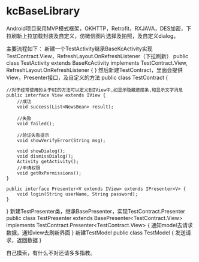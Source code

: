 # kcBaseLibrary
Android项目采用MVP模式框架，OKHTTP，Retrofit，RXJAVA，DES加密，下拉刷新上拉加载封装及自定义，仿微信图片选择及拍照，及自定义dialog。


主要流程如下：
新建一个TestActivity继承BaseKcActivity实现TestContract.View，RefreshLayout.OnRefreshListener（下拉刷新）
public class TestActivity extends BaseKcActivity implements TestContract.View, RefreshLayout.OnRefreshListener {
}
然后新建TestContract，里面会提供View，Presenter接口，及自定义的方法
public class TestContract {

    //对于经常使用的关于UI的方法可以定义到IView中,如显示隐藏进度条,和显示文字消息
    public interface View extends IView {
        //成功
        void success(List<NewsBean> result);

        //失败
        void failed();

        //验证失败提示
        void showVerifyError(String msg);

        void showDialog();
        void dismissDialog();
        Activity getActivity();
        //申请权限
        void getRxPermissions();
    }

    public interface Presenter<V extends IView> extends IPresenter<V> {
        void login(String userName, String password);
    }
}
新建TestPresenter类，继承BasePresenter，实现TestContract.Presenter
public class TestPresenter extends BasePresenter<TestContract.View> implements TestContract.Presenter<TestContract.View> {
通知model去请求数据，通知view去刷新界面
}
新建TestModel
public class TestModel {
发送请求，返回数据
}

自己摸索，有什么不对还请多多指教。

